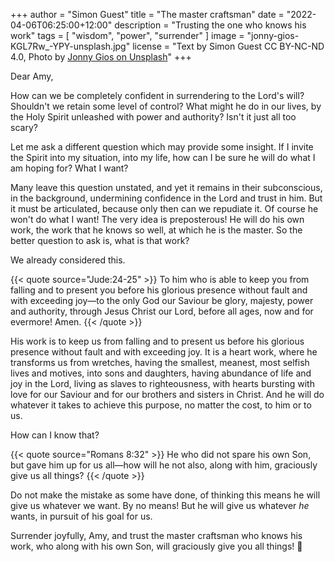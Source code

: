 +++
author = "Simon Guest"
title = "The master craftsman"
date = "2022-04-06T06:25:00+12:00"
description = "Trusting the one who knows his work"
tags = [ "wisdom", "power", "surrender" ]
image = "jonny-gios-KGL7Rw_-YPY-unsplash.jpg"
license = "Text by Simon Guest CC BY-NC-ND 4.0, Photo by [Jonny Gios on Unsplash](https://unsplash.com/photos/KGL7Rw_-YPY)"
+++

Dear Amy,

How can we be completely confident in surrendering to the Lord's will? Shouldn't we retain some level of control? What might he do in our lives, by the Holy Spirit unleashed with power and authority? Isn't it just all too scary?

Let me ask a different question which may provide some insight. If I invite the Spirit into my situation, into my life, how can I be sure he will do what I am hoping for? What I want?

Many leave this question unstated, and yet it remains in their subconscious, in the background, undermining confidence in the Lord and trust in him. But it must be articulated, because only then can we repudiate it. Of course he won't do what I want! The very idea is preposterous! He will do his own work, the work that he knows so well, at which he is the master. So the better question to ask is, what is that work?

We already considered this.

{{< quote source="Jude:24-25" >}}
To him who is able to keep you from falling and to present you before his glorious presence without fault and with exceeding joy—to the only God our Saviour be glory, majesty, power and authority, through Jesus Christ our Lord, before all ages, now and for evermore! Amen.
{{< /quote >}}

His work is to keep us from falling and to present us before his glorious presence without fault and with exceeding joy.  It is a heart work, where he transforms us from wretches, having the smallest, meanest, most selfish lives and motives, into sons and daughters, having abundance of life and joy in the Lord, living as slaves to righteousness, with hearts bursting with love for our Saviour and for our brothers and sisters in Christ. And he will do whatever it takes to achieve this purpose, no matter the cost, to him or to us.

How can I know that?

{{< quote source="Romans 8:32" >}}
He who did not spare his own Son, but gave him up for us all—how will he not also, along with him, graciously give us all things?
{{< /quote >}}

Do not make the mistake as some have done, of thinking this means he will give us whatever we want. By no means! But he will give us whatever _he_ wants, in pursuit of his goal for us.

Surrender joyfully, Amy, and trust the master craftsman who knows his work, who along with his own Son, will graciously give you all things! 🙏
